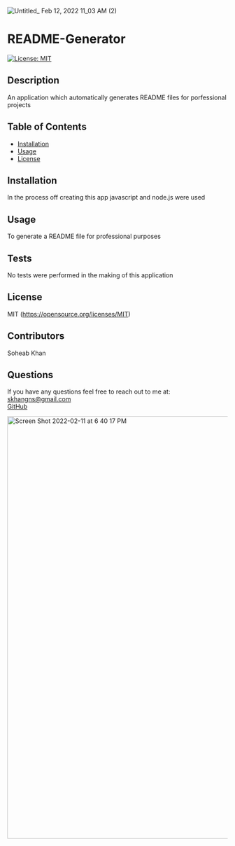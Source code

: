    
   ![Untitled_ Feb 12, 2022 11_03 AM (2)](https://user-images.githubusercontent.com/80996160/153718869-a75e8562-d73f-41c2-a82e-318bdbd6c6a8.gif)

   # README-Generator
  
  [![License: MIT](https://img.shields.io/badge/License-MIT-yellow.svg)](https://opensource.org/licenses/MIT)

  ## Description
  An application which automatically generates README files for porfessional projects
  
  
  ## Table of Contents 
  - [Installation](#installation)
  - [Usage](#usage)
  - [License](#license)
 
  ## Installation
  
  In the process off creating this app javascript and node.js were used
  
  ## Usage
 
  To generate a README file for professional purposes
 
 
   ## Tests
  No tests were performed in the making of this application
  
  ## License 
  MIT
  (https://opensource.org/licenses/MIT)

  ## Contributors
  Soheab Khan
  
  ## Questions
  If you have any questions feel free to reach out to me at:
  <br>
  [skhangns@gmail.com](mailto:skhangns@gmail.com)
  <br>
  [GitHub](https://github.com/skhangns)

<img width="965" alt="Screen Shot 2022-02-11 at 6 40 17 PM" src="https://user-images.githubusercontent.com/80996160/153685122-16e7deba-1d90-41e4-b702-ba75bf3bf8d1.png">



